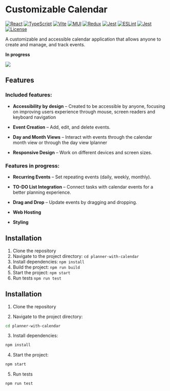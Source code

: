 # Customizable Calendar
[![React](https://img.shields.io/badge/React-19.0.0-mediumvioletred?logo=react)](https://react.dev/)
[![TypeScript](https://img.shields.io/badge/TypeScript-5.7.2-royalblue?logo=typescript)](https://www.typescriptlang.org/)
[![Vite](https://img.shields.io/badge/Vite-6.2.0-darkmagenta?logo=vite)](https://vitejs.dev/)
[![MUI](https://img.shields.io/badge/MUI-7.0.2-teal?logo=mui)](https://mui.com/)
[![Redux](https://img.shields.io/badge/Redux-9.2.0-indigo?logo=redux)](https://redux-toolkit.js.org/)
[![Jest](https://img.shields.io/badge/Jest-29.7.0-palevioletred?logo=jest)](https://jestjs.io/)
[![ESLint](https://img.shields.io/badge/ESLint-9.23.0-tomato?logo=eslint)](https://eslint.org/)
[![Jest](https://img.shields.io/badge/Babel-7.26.9-gold?logo=babel)]([https://babeljs.io/)
[![License](https://img.shields.io/badge/License-MIT-lawngreen?logo=eslint)](https://opensource.org/licenses/MIT)


A customizable and accessible calendar application that allows anyone to create and manage, and track events.

**In progress**

 ![](https://us-central1-progress-markdown.cloudfunctions.net/progress/30)

## Features
### Included features:

- **Accessibility by design** – Created to be accessible by anyone, focusing on improving users experience through mouse, screen readers and keyboard navigation

- **Event Creation** – Add, edit, and delete events.

- **Day and Month Views** – Interact with events through the calendar month view or through the day view lplanner

- **Responsive Design** – Work on different devices and screen sizes.

### Features in progress:

- **Recurring Events** – Set repeating events (daily, weekly, monthly).

- **TO-DO List Integration** – Connect tasks with calendar events for a better planning experience.

- **Drag and Drop** – Update events by dragging and dropping.

- **Web Hosting**

- **Styling**


## Installation

1. Clone the repository
2. Navigate to the project directory: `cd planner-with-calendar`
3. Install dependencies: `npm install`
4. Build the project: `npm run build`
5. Start the project: `npm start`
6. Run tests `npm run test`

## Installation

1. Clone the repository

2. Navigate to the project directory:

 ```sh
 cd planner-with-calendar
 ```
3. Install dependencies: 
 ```sh
npm install
```
4. Start the project:  
```sh
npm start
```
5. Run tests 
 ```sh
 npm run test
 ```